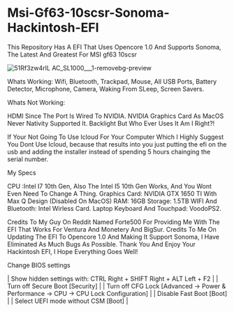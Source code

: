 # Msi-Gf63-10scsr-Sonoma-Hackintosh-EFI
This Repository Has A EFI That Uses Opencore 1.0 And Supports Sonoma, The Latest And Greatest For MSI gf63 10scsr


![51Rf3zw4rIL _AC_SL1000___1_-removebg-preview](https://github.com/Envadors/Msi-Gf63-10scsr-Sonoma-Hackintosh-EFI/assets/91122426/c464e44d-02e7-4c8d-baf0-890be9126e7c)

Whats Working:
Wifi,
 Bluetooth,
 Trackpad,
 Mouse,
 All USB Ports, 
 Battery Detector,
 Microphone,
 Camera,
 Waking From SLeep,
 Screen Savers.

Whats Not Working:

HDMI Since The Port Is Wired To NVIDIA.
 NVIDIA Graphics Card As MacOS Never Nativity Supported It.
 Backlight But Who Ever Uses It Am I Right?!

If Your Not Going To Use Icloud For Your Computer Which I Highly Suggest You Dont Use Icloud, because that results into you just putting the efi on the usb and adding the installer instead of spending 5 hours chainging the serial number.

My Specs

CPU :Intel I7 10th Gen, Also The Intel I5 10th Gen Works, And You Wont Even Need To Change A Thing.
 Graphics Card: NVIDIA GTX 1650 TI With Max Q Design (Disabled On MacOS)
 RAM: 16GB
 Storage: 1.5TB
 WIFI And Bluetooth: Intel Wirless Card.
 Laptop Keyboard And Touchpad: VoodoPS2.

Credits To My Guy On Reddit Named Forte500 For Providing Me With The EFI That Works For Ventura And Monetery And BigSur.
Credits To Me On Updating The EFI To Opencore 1.0 And Making It Support Sonoma, I Have Eliminated As Much Bugs As Possible.
Thank You And Enjoy Your Hackintosh EFI, I Hope Everything Goes Well!


Change BIOS settings

| Show hidden settings with: CTRL Right + SHIFT Right + ALT Left + F2 |
| Turn off Secure Boot [Security] |
| Turn off CFG Lock [Advanced -> Power & Performance -> CPU -> CPU Lock Configuration] |
| Disable Fast Boot [Boot] |
| Select UEFI mode without CSM [Boot] |
